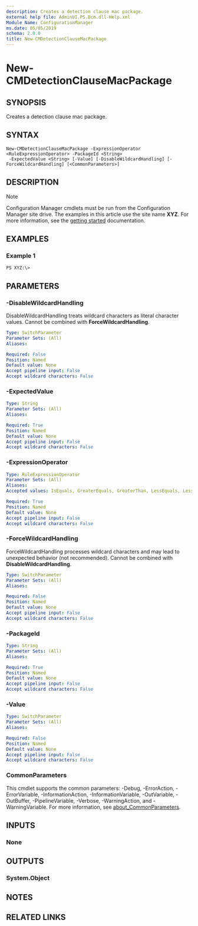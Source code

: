 ```yaml
---
description: Creates a detection clause mac package.
external help file: AdminUI.PS.Dcm.dll-Help.xml
Module Name: ConfigurationManager
ms.date: 05/05/2019
schema: 2.0.0
title: New-CMDetectionClauseMacPackage
---
```


# New-CMDetectionClauseMacPackage

## SYNOPSIS
Creates a detection clause mac package.

## SYNTAX

```
New-CMDetectionClauseMacPackage -ExpressionOperator <RuleExpressionOperator> -PackageId <String>
 -ExpectedValue <String> [-Value] [-DisableWildcardHandling] [-ForceWildcardHandling] [<CommonParameters>]
```

## DESCRIPTION

> [!NOTE]
> Configuration Manager cmdlets must be run from the Configuration Manager site drive.
> The examples in this article use the site name **XYZ**. For more information, see the
> [getting started](/powershell/sccm/overview) documentation.

## EXAMPLES

### Example 1
```
PS XYZ:\>
```

## PARAMETERS

### -DisableWildcardHandling
DisableWildcardHandling treats wildcard characters as literal character values. Cannot be combined with **ForceWildcardHandling**.

```yaml
Type: SwitchParameter
Parameter Sets: (All)
Aliases:

Required: False
Position: Named
Default value: None
Accept pipeline input: False
Accept wildcard characters: False
```

### -ExpectedValue
```yaml
Type: String
Parameter Sets: (All)
Aliases:

Required: True
Position: Named
Default value: None
Accept pipeline input: False
Accept wildcard characters: False
```

### -ExpressionOperator
```yaml
Type: RuleExpressionOperator
Parameter Sets: (All)
Aliases:
Accepted values: IsEquals, GreaterEquals, GreaterThan, LessEquals, LessThan

Required: True
Position: Named
Default value: None
Accept pipeline input: False
Accept wildcard characters: False
```

### -ForceWildcardHandling
ForceWildcardHandling processes wildcard characters and may lead to unexpected behavior (not recommended). Cannot be combined with **DisableWildcardHandling**.

```yaml
Type: SwitchParameter
Parameter Sets: (All)
Aliases:

Required: False
Position: Named
Default value: None
Accept pipeline input: False
Accept wildcard characters: False
```

### -PackageId
```yaml
Type: String
Parameter Sets: (All)
Aliases:

Required: True
Position: Named
Default value: None
Accept pipeline input: False
Accept wildcard characters: False
```

### -Value
```yaml
Type: SwitchParameter
Parameter Sets: (All)
Aliases:

Required: False
Position: Named
Default value: None
Accept pipeline input: False
Accept wildcard characters: False
```

### CommonParameters
This cmdlet supports the common parameters: -Debug, -ErrorAction, -ErrorVariable, -InformationAction, -InformationVariable, -OutVariable, -OutBuffer, -PipelineVariable, -Verbose, -WarningAction, and -WarningVariable. For more information, see [about_CommonParameters](http://go.microsoft.com/fwlink/?LinkID=113216).

## INPUTS

### None

## OUTPUTS

### System.Object
## NOTES

## RELATED LINKS
